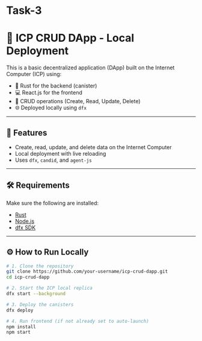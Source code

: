 # Task-3
# 🧠 ICP CRUD DApp - Local Deployment

This is a basic decentralized application (DApp) built on the Internet Computer (ICP) using:

- 🔧 Rust for the backend (canister)
- 💻 React.js for the frontend
- 🧪 CRUD operations (Create, Read, Update, Delete)
- 🌐 Deployed locally using `dfx`

---

## 🚀 Features

- Create, read, update, and delete data on the Internet Computer
- Local deployment with live reloading
- Uses `dfx`, `candid`, and `agent-js`

---

## 🛠️ Requirements

Make sure the following are installed:

- [Rust](https://www.rust-lang.org/)
- [Node.js](https://nodejs.org/)
- [dfx SDK](https://internetcomputer.org/docs/current/developer-docs/setup/install/install-dfx)

---

## ⚙️ How to Run Locally

```bash
# 1. Clone the repository
git clone https://github.com/your-username/icp-crud-dapp.git
cd icp-crud-dapp

# 2. Start the ICP local replica
dfx start --background

# 3. Deploy the canisters
dfx deploy

# 4. Run frontend (if not already set to auto-launch)
npm install
npm start
